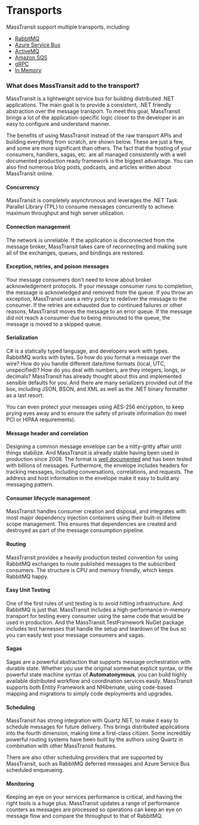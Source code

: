 # Transports

MassTransit support multiple transports, including:

* [RabbitMQ](rabbitmq)
* [Azure Service Bus](azure-sb)
* [ActiveMQ](activemq)
* [Amazon SQS](amazonsqs)
* [gRPC](grpc)
* [In Memory](in-memory)

### What does MassTransit add to the transport?

MassTransit is a lightweight service bus for building distributed .NET applications. The main goal is to provide a consistent, .NET friendly abstraction over the message transport. To meet this goal, MassTransit brings a lot of the application-specific logic closer to the developer in an easy to configure and understand manner.

The benefits of using MassTransit instead of the raw transport APIs and building everything from scratch, are shown below. These are just a few, and some are more significant than others. The fact that the hosting of your consumers, handlers, sagas, etc. are all managed consistently with a well documented production ready framework is the biggest advantage. You can also find numerous blog posts, podcasts, and articles written about MassTransit online.

#### Concurrency

MassTransit is completely asynchronous and leverages the .NET Task Parallel Library (TPL) to consume messages concurrently to achieve maximum throughput and high server utilization.

#### Connection management

The network is unreliable. If the application is disconnected from the message broker, MassTransit takes care of reconnecting and making sure all of the exchanges, queues, and bindings are restored.

#### Exception, retries, and poison messages

Your message consumers don't need to know about broker acknowledgement protocols. If your message consumer runs to completion, the message is acknowledged and removed from the queue. If you throw an exception, MassTransit uses a retry policy to redeliver the message to the consumer. If the retries are exhausted due to continued failures or other reasons, MassTransit moves the message to an error queue. If the message did not reach a consumer due to being misrouted to the queue, the message is moved to a skipped queue.

#### Serialization

C# is a statically typed language, and developers work with types. RabbitMQ works with bytes. So how do you format a message over the wire? How do you handle different date/time formats (local, UTC, unspecified)? How do you deal with numbers, are they integers, longs, or decimals? MassTransit has already thought about this and implemented sensible defaults for you. And there are many serializers provided out of the box, including JSON, BSON, and XML as well as the .NET binary formatter as a last resort.

You can even protect your messages using AES-256 encryption, to keep prying eyes away and to ensure the safety of private information (to meet PCI or HIPAA requirements).

#### Message header and correlation

Designing a common message envelope can be a nitty-gritty affair until things stabilize. And MassTransit is already stable having been used in production since 2008. The format is [well documented](/architecture/interoperability) and has been tested with billions of messages. Furthermore, the envelope includes headers for tracking messages, including conversations, correlations, and requests. The address and host information in the envelope make it easy to build any messaging pattern.

#### Consumer lifecycle management

MassTransit handles consumer creation and disposal, and integrates with most major dependency injection containers using their built-in lifetime scope management. This ensures that dependencies are created and destroyed as part of the message consumption pipeline.

#### Routing

MassTransit provides a heavily production tested convention for using RabbitMQ exchanges to route published messages to the subscribed consumers. The structure is CPU and memory friendly, which keeps RabbitMQ happy.

#### Easy Unit Testing

One of the first rules of unit testing is to avoid hitting infrastructure. And RabbitMQ is just that. MassTransit includes a high-performance in-memory transport for testing every consumer using the same code that would be used in production. And the MassTransit.TestFramework NuGet package includes test harnesses that handle the setup and teardown of the bus so you can easily test your message consumers and sagas.

#### Sagas

Sagas are a powerful abstraction that supports message orchestration with durable state. Whether you use the original somewhat explicit syntax, or the powerful state machine syntax of **Automatonymous**, you can build highly available distributed workflow and coordination services easily. MassTransit supports both Entity Framework and NHibernate, using code-based mapping and migrations to simply code deployments and upgrades.

#### Scheduling

MassTransit has strong integration with Quartz.NET, to make it easy to schedule messages for future delivery. This brings distributed applications into the fourth dimension, making time a first-class citizen. Some incredibly powerful routing systems have been built by the authors using Quartz in combination with other MassTransit features.

There are also other scheduling providers that are supported by MassTransit, such as RabbitMQ deferred messages and Azure Service Bus scheduled enqueueing.

#### Monitoring

Keeping an eye on your services performance is critical, and having the right tools is a huge plus. MassTransit updates a range of performance counters as messages are processed so operations can keep an eye on message flow and compare the throughput to that of RabbitMQ.
